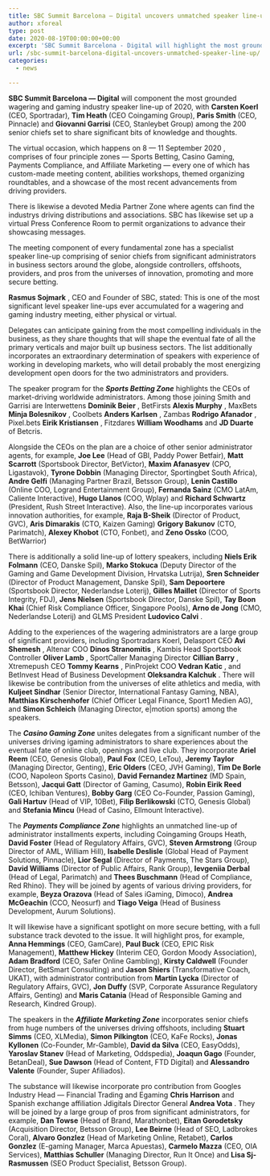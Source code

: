 ```yaml
---
title: SBC Summit Barcelona — Digital uncovers unmatched speaker line-up
author: xforeal 
type: post
date: 2020-08-19T00:00:00+00:00
excerpt: 'SBC Summit Barcelona - Digital will highlight the most grounded wagering and gaming industry speaker line-up of 2020, with Carsten Koerl (CEO, Sportradar), Tim Heath (CEO Coingaming Group), Paris Smith (CEO, Pinnacle) and Giovanni Garrisi (CEO, Stanleybet Group) among the 200 senior heads set to share important experiences and ideas '
url: /sbc-summit-barcelona-digital-uncovers-unmatched-speaker-line-up/
categories:
  - news

---
```

**SBC Summit Barcelona &#8212; Digital** <span style="font-weight: 400;">will component the most grounded wagering and gaming industry speaker line-up of 2020, with </span>**Carsten Koerl**  <span style="font-weight: 400;">(CEO, Sportradar), </span>**Tim Heath**  <span style="font-weight: 400;">(CEO Coingaming Group), </span> **Paris Smith**  <span style="font-weight: 400;">(CEO, Pinnacle) and </span>**Giovanni Garrisi**  <span style="font-weight: 400;">(CEO, Stanleybet Group) among the 200 senior chiefs set to share significant bits of knowledge and thoughts. </span>

<span style="font-weight: 400;">The </span><span style="font-weight: 400;">virtual occasion, which happens on 8 &#8212; 11 September 2020 </span><span style="font-weight: 400;">, comprises of four principle zones &#8212; Sports Betting, Casino Gaming, Payments Compliance, and Affiliate Marketing &#8212; every one of which has custom-made meeting content, abilities workshops, themed organizing roundtables, and a showcase of the most recent advancements from driving providers. </span>

<span style="font-weight: 400;">There is likewise a devoted Media Partner Zone where agents can find the industrys driving distributions and associations. SBC has likewise set up a virtual Press Conference Room to permit organizations to advance their showcasing messages. </span>

<span style="font-weight: 400;">The meeting component of every fundamental zone has a specialist speaker line-up comprising of senior chiefs from significant administrators in business sectors around the globe, alongside controllers, offshoots, providers, and pros from the universes of innovation, promoting and more secure betting. </span>

**Rasmus Sojmark** <span style="font-weight: 400;">, CEO and Founder of SBC, stated: This is one of the most significant level speaker line-ups ever accumulated for a wagering and gaming industry meeting, either physical or virtual. </span>

<span style="font-weight: 400;">Delegates can anticipate gaining from the most compelling individuals in the business, as they share thoughts that will shape the eventual fate of all the primary verticals and major built up business sectors. The list additionally incorporates an extraordinary determination of speakers with experience of working in developing markets, who will detail probably the most energizing development open doors for the two administrators and providers. </span>

<span style="font-weight: 400;">The speaker program for the </span>**_Sports Betting Zone_**  <span style="font-weight: 400;">highlights the CEOs of market-driving worldwide administrators. Among those joining Smith and Garrisi are Interwettens </span>**Dominik Beier** <span style="font-weight: 400;">, BetFirsts </span>**Alexis Murphy** <span style="font-weight: 400;">, MaxBets </span>**Minja Bolesnikov** <span style="font-weight: 400;">, Coolbets </span>**Anders Karlsen** <span style="font-weight: 400;">, Zambas </span>**Rodrigo Afanador** <span style="font-weight: 400;">, Pixel.bets </span>**Eirik Kristiansen** <span style="font-weight: 400;">, Fitzdares </span>**William Woodhams**  <span style="font-weight: 400;">and </span>**JD Duarte**  <span style="font-weight: 400;">of Betcris. </span>

<span style="font-weight: 400;">Alongside the CEOs on the plan are a choice of other senior administrator agents, for example, </span>**Joe Lee**  <span style="font-weight: 400;">(Head of GBI, Paddy Power Betfair), </span>**Matt Scarrott**  <span style="font-weight: 400;">(Sportsbook Director, BetVictor), </span>**Maxim Afanasyev**  <span style="font-weight: 400;">(CPO, Ligastavok), </span>**Tyrone Dobbin**  <span style="font-weight: 400;">(Managing Director, Sportingbet South Africa), </span>**Andre Gelfi**  <span style="font-weight: 400;">(Managing Partner Brazil, Betsson Group), </span>**Lenin Castillo**  <span style="font-weight: 400;">(Online COO, Logrand Entertainment Group), </span>**Fernanda Sainz**  <span style="font-weight: 400;">(CMO LatAm, Caliente Interactive), </span>**Hugo Llanos** <span style="font-weight: 400;">(COO, Wplay) and </span>**Richard Schwartz** <span style="font-weight: 400;">(President, Rush Street Interactive). Also, the line-up incorporates various innovation authorities, for example, </span>**Raja B-Sheik**  <span style="font-weight: 400;">(Director of Product, GVC), </span>**Aris Dimarakis**  <span style="font-weight: 400;">(CTO, Kaizen Gaming) </span>**Grigory Bakunov**  <span style="font-weight: 400;">(CTO, Parimatch), </span>**Alexey Khobot**  <span style="font-weight: 400;">(CTO, Fonbet), and </span>**Zeno Ossko**  <span style="font-weight: 400;">(COO, BetWarrior) </span>

<span style="font-weight: 400;">There is additionally a solid line-up of lottery speakers, including </span>**Niels Erik Folmann**  <span style="font-weight: 400;">(CEO, Danske Spil), </span>**Marko Stokuca**  <span style="font-weight: 400;">(Deputy Director of the Gaming and Game Development Division, Hrvatska Lutrija), </span>**Sren Schneider**  <span style="font-weight: 400;">(Director of Product Management, Danske Spil), </span>**Sam Depoortere** <span style="font-weight: 400;">(Sportsbook Director, Nederlandse Loterij), </span>**Gilles Maillet** <span style="font-weight: 400;">(Director of Sports Integrity, FDJ), </span>**Jens Nielsen**  <span style="font-weight: 400;">(Sportsbook Director, Danske Spil), </span>**Tay Boon Khai**  <span style="font-weight: 400;">(Chief Risk Compliance Officer, Singapore Pools), </span>**Arno de Jong**  <span style="font-weight: 400;">(CMO, Nederlandse Loterij) and GLMS President </span>**Ludovico Calvi** <span style="font-weight: 400;">. </span>

<span style="font-weight: 400;">Adding to the experiences of the wagering administrators are a large group of significant providers, including Sportradars Koerl, Delasport CEO </span>**Avi Shemesh** <span style="font-weight: 400;">, Altenar COO </span>**Dinos Stranomitis** <span style="font-weight: 400;">, Kambis Head Sportsbook Controller </span>**Oliver Lamb** <span style="font-weight: 400;">, SportCaller Managing Director </span>**Cillian Barry** <span style="font-weight: 400;">, Xtremepush CEO </span>**Tommy Kearns** <span style="font-weight: 400;">, PinProjekt COO </span>**Vedran Katic** <span style="font-weight: 400;">, and BetInvest Head of Business Development </span>**Oleksandra Kalchuk** <span style="font-weight: 400;">. There will likewise be contribution from the universes of elite athletics and media, with </span>**Kuljeet Sindhar**  <span style="font-weight: 400;">(Senior Director, International Fantasy Gaming, NBA), </span>**Matthias Kirschenhofer**  <span style="font-weight: 400;">(Chief Officer Legal Finance, Sport1 Medien AG), and </span>**Simon Schleich**  <span style="font-weight: 400;">(Managing Director, e|motion sports) among the speakers. </span>

<span style="font-weight: 400;">The </span>**_Casino Gaming Zone_**  <span style="font-weight: 400;">unites delegates from a significant number of the universes driving igaming administrators to share experiences about the eventual fate of online club, openings and live club. They incorporate </span>**Ariel Reem**  <span style="font-weight: 400;">(CEO, Genesis Global), </span>**Paul Fox**  <span style="font-weight: 400;">(CEO, LeTou), </span>**Jeremy Taylor** <span style="font-weight: 400;">(Managing Director, Genting), </span>**Eric Olders**  <span style="font-weight: 400;">(CEO, JVH Gaming), </span>**Tim De Borle**  <span style="font-weight: 400;">(COO, Napoleon Sports Casino), </span>**David Fernandez Martinez** <span style="font-weight: 400;">(MD Spain, Betsson), </span>**Jacqui Gatt** <span style="font-weight: 400;">(Director of Gaming, Casumo), </span>**Robin Eirik Reed**  <span style="font-weight: 400;">(CEO, Ichiban Ventures), </span>**Bobby Garg**  <span style="font-weight: 400;">(CEO Co-Founder, Passion Gaming), </span>**Gali Hartuv**  <span style="font-weight: 400;">(Head of VIP, 10Bet), </span> **Filip Berlikowski**  <span style="font-weight: 400;">(CTO, Genesis Global) and </span>**Stefania Mincu**  <span style="font-weight: 400;">(Head of Casino, Ellmount Interactive). </span>

<span style="font-weight: 400;">The </span>**_Payments Compliance Zone_**  <span style="font-weight: 400;">highlights an unmatched line-up of administrator installments experts, including Coingaming Groups Heath, </span>**David Foster**  <span style="font-weight: 400;">(Head of Regulatory Affairs, GVC), </span>**Steven Armstrong**  <span style="font-weight: 400;">(Group Director of AML, William Hill), </span>**Isabelle Deslisle** <span style="font-weight: 400;">(Global Head of Payment Solutions, Pinnacle), </span>**Lior Segal**  <span style="font-weight: 400;">(Director of Payments, The Stars Group), </span> **David Williams**  <span style="font-weight: 400;">(Director of Public Affairs, Rank Group), </span>**Ievgeniia Derbal**  <span style="font-weight: 400;">(Head of Legal, Parimatch) and </span>**Thees Buschmann**  <span style="font-weight: 400;">(Head of Compliance, Red Rhino). They will be joined by agents of various driving providers, for example, </span>**Beyza Orazova** <span style="font-weight: 400;">(Head of Sales iGaming, Dimoco), </span>**Andrea McGeachin**  <span style="font-weight: 400;">(CCO, Neosurf) and </span>**Tiago Veiga**  <span style="font-weight: 400;">(Head of Business Development, Aurum Solutions). </span>

<span style="font-weight: 400;">It will likewise have a significant spotlight on more secure betting, with a full substance track devoted to the issue. It will highlight pros, for example, </span>**Anna Hemmings**  <span style="font-weight: 400;">(CEO, GamCare), </span>**Paul Buck** <span style="font-weight: 400;">(CEO, EPIC Risk Management), </span>**Matthew Hickey** <span style="font-weight: 400;">(Interim CEO, Gordon Moody Association), </span>**Adam Bradford** <span style="font-weight: 400;">(CEO, Safer Online Gambling), </span> **Kirsty Caldwell**  <span style="font-weight: 400;">(Founder Director, BetSmart Consulting) and </span>**Jason Shiers**  <span style="font-weight: 400;">(Transformative Coach, UKAT), with administrator contribution from </span>**Martin Lycka** <span style="font-weight: 400;">(Director of Regulatory Affairs, GVC), </span>**Jon Duffy**  <span style="font-weight: 400;">(SVP, Corporate Assurance Regulatory Affairs, Genting) and </span>**Maris Catania** <span style="font-weight: 400;">(Head of Responsible Gaming and Research, Kindred Group). </span>

<span style="font-weight: 400;">The speakers in the </span>**_Affiliate Marketing Zone_**  <span style="font-weight: 400;">incorporates senior chiefs from huge numbers of the universes driving offshoots, including </span>**Stuart Simms**  <span style="font-weight: 400;">(CEO, XLMedia), </span>**Simon Pilkington** <span style="font-weight: 400;">(CEO, KaFe Rocks), </span>**Jonas Kyllonen**  <span style="font-weight: 400;">(Co-Founder, Mr-Gamble), </span>**David da Silva**  <span style="font-weight: 400;">(CEO, EasyOdds), </span>**Yaroslav Stanev**  <span style="font-weight: 400;">(Head of Marketing, Oddspedia), </span>**Joaqun Gago**  <span style="font-weight: 400;">(Founder, BetanDeal), </span>**Sue Dawson**  <span style="font-weight: 400;">(Head of Content, FTD Digital) and </span>**Alessandro Valente**  <span style="font-weight: 400;">(Founder, Super Afiliados). </span>

<span style="font-weight: 400;">The substance will likewise incorporate pro contribution from Googles Industry Head &#8212; Financial Trading and Egaming </span>**Chris Harrison**  <span style="font-weight: 400;">and Spanish exchange affiliation Jdigitals Director General </span>**Andrea Vota** <span style="font-weight: 400;">. They will be joined by a large group of pros from significant administrators, for example, </span>**Dan Towse**  <span style="font-weight: 400;">(Head of Brand, Marathonbet), </span>**Eitan Gorodetsky** <span style="font-weight: 400;">(Acquisition Director, Betsson Group), </span>**Lee Beirne**  <span style="font-weight: 400;">(Head of SEO, Ladbrokes Coral), </span>**Alvaro Gonzlez**  <span style="font-weight: 400;">(Head of Marketing Online, Retabet), </span> **Carlos Gonzlez**  <span style="font-weight: 400;">(E-gaming Manager, Marca Apuestas), </span>**Carmelo Mazza** <span style="font-weight: 400;">(CEO, OIA Services), </span>**Matthias Schuller** <span style="font-weight: 400;">(Managing Director, Run It Once) and </span>**Lisa Sj-Rasmussen**  <span style="font-weight: 400;">(SEO Product Specialist, Betsson Group). </span>